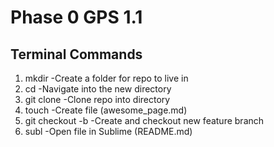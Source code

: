 # Phase 0 GPS 1.1

## Terminal Commands

1. mkdir  -Create a folder for repo to live in
2. cd -Navigate into the new directory
3. git clone <URL> -Clone repo into directory
4. touch -Create file (awesome_page.md)
5. git checkout -b -Create and checkout new feature branch
6. subl -Open file in Sublime (README.md)  

